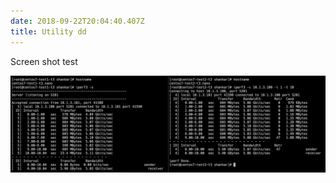 ```yaml
---
date: 2018-09-22T20:04:40.407Z
title: Utility dd
---
```


Screen shot test

<img class="special-img-class" src="../../static/images/enhanced_networking/t3-nano-iperf3.png" />